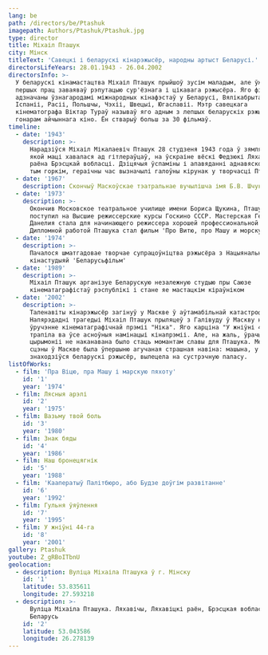 ```yaml
---
lang: be
path: /directors/be/Ptashuk
imagepath: Authors/Ptashuk/Ptashuk.jpg
type: director
title: Міхаіл Пташук
city: Мінск
titleText: 'Савецкі і беларускі кінарэжысёр, народны артыст Беларусі.'
directorsLifeYears: 28.01.1943 - 26.04.2002
directorsInfo: >-
  У беларускі кінамастацтва Міхаіл Пташук прыйшоў зусім маладым, але ўжо з
  першых прац заваяваў рэпутацыю сур'ёзнага і цікавага рэжысёра. Яго фільмы
  адзначаны ўзнагародамі міжнародных кінафэстаў у Беларусі, Вялікабрытаніі,
  Іспаніі, Расіі, Польшчы, Чэхіі, Швецыі, Югаславіі. Мэтр савецкага
  кінематографа Віктар Тураў называў яго адным з лепшых беларускіх рэжысёраў,
  гонарам айчыннага кіно. Ён стварыў больш за 30 фільмаў.
timeline:
  - date: '1943'
    description: >-
      Нарадзіўся Міхаіл Мікалаевіч Пташук 28 студзеня 1943 года ў зямлянцы, у
      якой маці хавалася ад гітлераўцаў, на ўскраіне вёскі Федзюкі Ляхавіцкага
      раёна Брэсцкай вобласці. Дзіцячыя ўспаміны і апавяданні аднавяскоўцаў аб
      тым горкім, гераічны час вызначылі галоўны кірунак у творчасці Пташука.
  - date: '1967'
    description: Скончыў Маскоўскае тэатральнае вучылішча імя Б.В. Шчукіна
  - date: '1973'
    description: >-
      Окончив Московское театральное училище имени Бориса Щукина, Пташук
      поступил на Высшие режиссерские курсы Госкино СССР. Мастерская Георгия
      Данелия стала для начинающего режиссера хорошей профессиональной школой.
      Дипломной работой Пташука стал фильм 'Про Витю, про Машу и морскую пехоту'
  - date: '1974'
    description: >-
      Пачалося шматгадовае творчае супрацоўніцтва рэжысёра з Нацыянальнай
      кінастудыяй 'Беларусьфільм'
  - date: '1989'
    description: >-
      Міхаіл Пташук арганізуе Беларускую незалежную студыю пры Саюзе
      кінематаграфістаў рэспублікі і стане яе мастацкім кіраўніком
  - date: '2002'
    description: >-
      Таленавіты кінарэжысёр загінуў у Маскве ў аўтамабільнай катастрофе.
      Напярэдадні трагедыі Міхаіл Пташук прыляцеў з Галівуду ў Маскву на
      ўручэнне кінематаграфічнай прэміі "Ніка". Яго карціна "У жніўні 44-га ..."
      трапіла ва ўсе асноўныя намінацыі кінапрэміі. Але, на жаль, ўрачыстай
      цырымоніі не наканавана было стаць момантам славы для Пташука. Менавіта са
      сцэны ў Маскве была ўпершыню агучаная страшная навіна: машына, у якой
      знаходзіўся беларускі рэжысёр, вылецела на сустрэчную паласу.
listOfWorks:
  - film: 'Пра Віцю, пра Машу і марскую пяхоту'
    id: '1'
    year: '1974'
  - film: Лясныя арэлі
    id: '2'
    year: '1975'
  - film: Вазьму твой боль
    id: '3'
    year: '1980'
  - film: Знак бяды
    id: '4'
    year: '1986'
  - film: Наш бронецягнік
    id: '5'
    year: '1988'
  - film: 'Кааператыў Палітбюро, або Будзе доўгім развітанне'
    id: '6'
    year: '1992'
  - film: Гульня ўяўлення
    id: '7'
    year: '1995'
  - film: У жніўні 44-га
    id: '8'
    year: '2001'
gallery: Ptashuk
youtube: Z_gRBoITbnU
geolocation:
  - description: Вуліца Міхаіла Пташука ў г. Мінску
    id: '1'
    latitude: 53.835611
    longitude: 27.593218
  - description: >-
      Вуліца Міхаіла Пташука. Ляхавічы, Ляхавіцкі раён, Брэсцкая вобласць,
      Беларусь
    id: '2'
    latitude: 53.043586
    longitude: 26.278139
---
```


